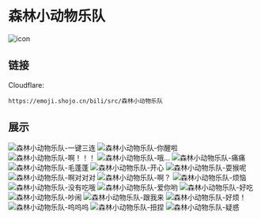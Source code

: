 # 森林小动物乐队
![icon](https://emoji.shojo.cn/bili/src/森林小动物乐队/icon.png)
## 链接
Cloudflare:
```
https://emoji.shojo.cn/bili/src/森林小动物乐队
```
## 展示
![森林小动物乐队-一键三连](https://emoji.shojo.cn/bili/src/森林小动物乐队/森林小动物乐队-一键三连.png)
![森林小动物乐队-你醒啦](https://emoji.shojo.cn/bili/src/森林小动物乐队/森林小动物乐队-你醒啦.png)
![森林小动物乐队-啊！！！](https://emoji.shojo.cn/bili/src/森林小动物乐队/森林小动物乐队-啊！！！.png)
![森林小动物乐队-哦...](https://emoji.shojo.cn/bili/src/森林小动物乐队/森林小动物乐队-哦....png)
![森林小动物乐队-痛痛](https://emoji.shojo.cn/bili/src/森林小动物乐队/森林小动物乐队-痛痛.png)
![森林小动物乐队-毛蓬蓬](https://emoji.shojo.cn/bili/src/森林小动物乐队/森林小动物乐队-毛蓬蓬.png)
![森林小动物乐队-开心](https://emoji.shojo.cn/bili/src/森林小动物乐队/森林小动物乐队-开心.png)
![森林小动物乐队-耍猴呢](https://emoji.shojo.cn/bili/src/森林小动物乐队/森林小动物乐队-耍猴呢.png)
![森林小动物乐队-啊对对对](https://emoji.shojo.cn/bili/src/森林小动物乐队/森林小动物乐队-啊对对对.png)
![森林小动物乐队-啊？](https://emoji.shojo.cn/bili/src/森林小动物乐队/森林小动物乐队-啊？.png)
![森林小动物乐队-烦恼](https://emoji.shojo.cn/bili/src/森林小动物乐队/森林小动物乐队-烦恼.png)
![森林小动物乐队-没有吃哦](https://emoji.shojo.cn/bili/src/森林小动物乐队/森林小动物乐队-没有吃哦.png)
![森林小动物乐队-爱你哟](https://emoji.shojo.cn/bili/src/森林小动物乐队/森林小动物乐队-爱你哟.png)
![森林小动物乐队-好吃](https://emoji.shojo.cn/bili/src/森林小动物乐队/森林小动物乐队-好吃.png)
![森林小动物乐队-吵闹](https://emoji.shojo.cn/bili/src/森林小动物乐队/森林小动物乐队-吵闹.png)
![森林小动物乐队-跟我来](https://emoji.shojo.cn/bili/src/森林小动物乐队/森林小动物乐队-跟我来.png)
![森林小动物乐队-好烦！](https://emoji.shojo.cn/bili/src/森林小动物乐队/森林小动物乐队-好烦！.png)
![森林小动物乐队-呜呜呜](https://emoji.shojo.cn/bili/src/森林小动物乐队/森林小动物乐队-呜呜呜.png)
![森林小动物乐队-扭捏](https://emoji.shojo.cn/bili/src/森林小动物乐队/森林小动物乐队-扭捏.png)
![森林小动物乐队-疑惑](https://emoji.shojo.cn/bili/src/森林小动物乐队/森林小动物乐队-疑惑.png)
